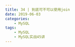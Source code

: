 ```yaml
---
title: 34 | 到底可不可以使用join
date: 2019-06-03
categories:
    - MySQL
tags:
    - MySQL
    - MySQL实战45讲
---
```

